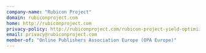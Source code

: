 ```yaml
---
company-name: "Rubicon Project"
domain: rubiconproject.com
home: http://rubiconproject.com
privacy-policy: http://rubiconproject.com/rubicon-project-yield-optimization-privacy-policy/
email: privacy@rubiconproject.com
member-of: "Online Publishers Association Europe (OPA Europe)"
---
```




